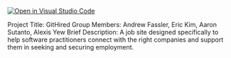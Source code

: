 [![Open in Visual Studio Code](https://classroom.github.com/assets/open-in-vscode-2e0aaae1b6195c2367325f4f02e2d04e9abb55f0b24a779b69b11b9e10269abc.svg)](https://classroom.github.com/online_ide?assignment_repo_id=19676634&assignment_repo_type=AssignmentRepo)

Project Title: GitHired
Group Members: Andrew Fassler, Eric Kim, Aaron Sutanto, Alexis Yew
Brief Description: A job site designed specifically to help software practitioners connect with the right companies and support them in seeking and securing employment.